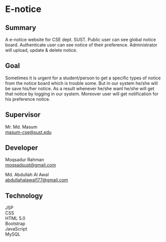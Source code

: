 # E-notice
## Summary
A e-notice website for CSE dept. SUST. Public user can see global notice board. Authenticate user can see notice of their preference. 
Administrator will upload, update & delete notice.

## Goal
Sometimes it is urgent for a student/person to get a specific types of notice from the notice board which is trouble some. But in our system he/she will be save his/her notice. As a result whenever he/she want he/she will get that notice by logging in our system. Moreover user will get notification for his preference notice.

## Supervisor
Mr. Md. Masum<br>
masum-cse@sust.edu<br>

## Developer

Moqsadur Rahman<br>
moqsadsust@gmail.com<br>

Md. Abdullah Al Awal<br>
abdullahalawal177@gmail.com<br>

## Technology

JSP<br>
CSS<br>
HTML 5.0<br>
Bootstrap<br>
JavaScript<br>
MySQL<br>
